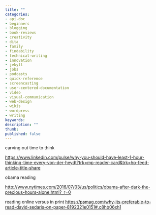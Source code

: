 ```yaml
---
title: ""
categories:
- api-doc
- beginners
- blogging
- book-reviews
- creativity
- dita
- family
- findability
- technical-writing
- innovation
- jekyll
- jobs
- podcasts
- quick-reference
- screencasting
- user-centered-documentation
- video
- visual-communication
- web-design
- wikis
- wordpress
- writing
keywords: 
description: ""
thumb:
published: false
---
```


carving out time to think

https://www.linkedin.com/pulse/why-you-should-have-least-1-hour-thinking-time-every-von-der-heydt?trk=mp-reader-card&trk=hp-feed-article-title-share

obama reading

http://www.nytimes.com/2016/07/03/us/politics/obama-after-dark-the-precious-hours-alone.html?_r=0

reading online versus in print
https://psmag.com/why-its-preferable-to-read-david-sedaris-on-paper-8192321e0151#.c8hb06xh1
